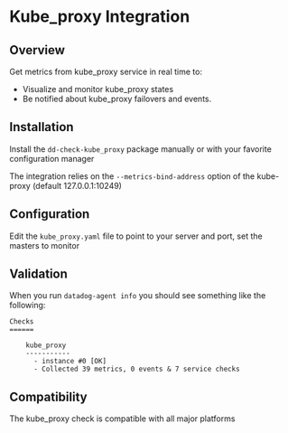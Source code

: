 # Kube_proxy Integration

## Overview

Get metrics from kube_proxy service in real time to:

* Visualize and monitor kube_proxy states
* Be notified about kube_proxy failovers and events.

## Installation

Install the `dd-check-kube_proxy` package manually or with your favorite configuration manager

The integration relies on the `--metrics-bind-address` option of the kube-proxy (default 127.0.0.1:10249)

## Configuration

Edit the `kube_proxy.yaml` file to point to your server and port, set the masters to monitor

## Validation

When you run `datadog-agent info` you should see something like the following:

    Checks
    ======

        kube_proxy
        -----------
          - instance #0 [OK]
          - Collected 39 metrics, 0 events & 7 service checks

## Compatibility

The kube_proxy check is compatible with all major platforms
